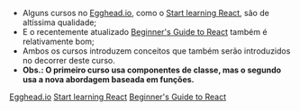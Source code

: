 - Alguns cursos no [Egghead.io](https://egghead.io/), como o [Start learning React](https://egghead.io/courses/start-learning-react), são de altíssima qualidade;
- E o recentemente atualizado [Beginner&#39;s Guide to React](https://egghead.io/courses/the-beginner-s-guide-to-reactjs) também é relativamente bom;
- Ambos os cursos introduzem conceitos que também serão introduzidos no decorrer deste curso.
- **Obs.: O primeiro curso usa componentes de classe, mas o segundo usa a nova abordagem baseada em funções.**

[Egghead.io](https://egghead.io/)
[Start learning React](https://egghead.io/courses/start-learning-react)
[Beginner&#39;s Guide to React](https://egghead.io/courses/the-beginner-s-guide-to-reactjs)
